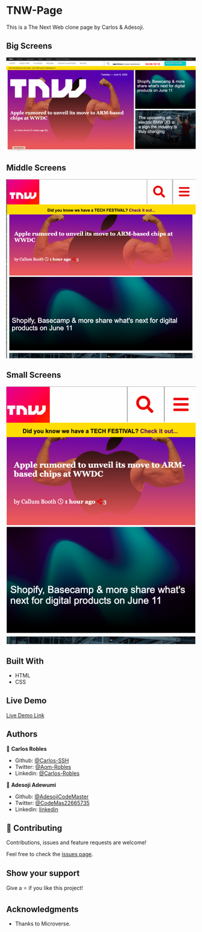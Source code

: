 # TNW-Page
This is a The Next Web clone page by Carlos &amp; Adesoji.

## Big Screens 
![screenshot](./big.png)

## Middle Screens 
![screenshot](./middle.png)

## Small Screens 
![screenshot](./small.png)

## Built With

- HTML
- CSS

## Live Demo

[Live Demo Link](https://rawcdn.githack.com/carlos-ssh/tnw-page/5f6e1e3ea2a31c988141a178b7d60a4d030e1344/index.html)



## Authors

👤 **Carlos Robles**

- Github: [@Carlos-SSH](https://github.com/carlos-ssh)
- Twitter: [@Aom-Robles](https://twitter.com/AomRobles)
- Linkedin: [@Carlos-Robles](https://linkedin.com/carlosfloresrobles)

👤 **Adesoji Adewumi**

- Github: [@AdesojiCodeMaster](https://github.com/)
- Twitter: [@CodeMas22665735](https://twitter.com/)
- Linkedin: [linkedin](https://www.linkedin.com/in/adesoji-adewumi-7752aba5)

## 🤝 Contributing

Contributions, issues and feature requests are welcome!

Feel free to check the [issues page](issues/).

## Show your support

Give a ⭐️ if you like this project!

## Acknowledgments

- Thanks to Microverse.
